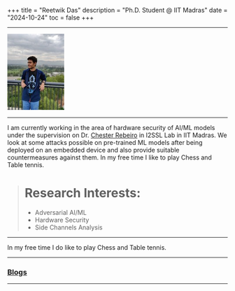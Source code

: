 +++
title = "Reetwik Das"
description = "Ph.D. Student @ IIT Madras"
date = "2024-10-24"
toc = false
+++

------------
![Alt Text](./profile.jpg)

------------

I am currently working in the area of hardware security of AI/ML models under the supervision on Dr. [Chester Rebeiro](https://www.cse.iitm.ac.in/~chester/) in I2SSL Lab in IIT Madras. We look at some attacks possible on pre-trained ML models after being deployed on an embedded device and also provide suitable countermeasures against them. In my free time I like to play Chess and Table tennis. 

>  # Research Interests: 
> * Adversarial AI/ML
> * Hardware Security
> * Side Channels Analysis 

------------

In my free time I do like to play Chess and Table tennis.

------------

### [Blogs](https://reetwikdasblogs.azurewebsites.net/)

------------


